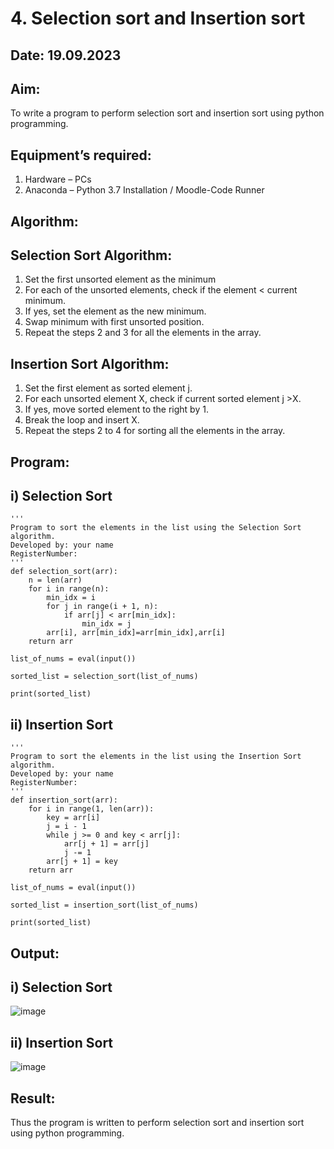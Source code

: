 # 4. Selection sort and Insertion sort
## Date: 19.09.2023
## Aim:
To write a program to perform selection sort and insertion sort using python programming.
## Equipment’s required:
1.	Hardware – PCs
2.	Anaconda – Python 3.7 Installation / Moodle-Code Runner
## Algorithm:
## Selection Sort Algorithm:
1.	Set the first unsorted element as the minimum
2.	For each of the unsorted elements, check if the element < current minimum.
3.	If yes, set the element as the new minimum.
4.	Swap minimum with first unsorted position.
5.	Repeat the steps 2 and 3 for all the elements in the array.
## Insertion Sort Algorithm:
1.	Set the first element as sorted element j.
2.	For each unsorted element X, check if current sorted element j >X.
3.	If yes, move sorted element to the right by 1.
4.	Break the loop and insert X.
5.	Repeat the steps 2 to 4 for sorting all the elements in the array.
## Program:
## i) Selection Sort
```
''' 
Program to sort the elements in the list using the Selection Sort algorithm.
Developed by: your name
RegisterNumber: 
'''
def selection_sort(arr):
    n = len(arr)
    for i in range(n):
        min_idx = i
        for j in range(i + 1, n):
            if arr[j] < arr[min_idx]:
                min_idx = j
        arr[i], arr[min_idx]=arr[min_idx],arr[i]
    return arr

list_of_nums = eval(input())

sorted_list = selection_sort(list_of_nums)

print(sorted_list)
```
## ii)	Insertion Sort
```
''' 
Program to sort the elements in the list using the Insertion Sort algorithm.
Developed by: your name
RegisterNumber: 
'''
def insertion_sort(arr):
    for i in range(1, len(arr)):
        key = arr[i]
        j = i - 1
        while j >= 0 and key < arr[j]:
            arr[j + 1] = arr[j]
            j -= 1
        arr[j + 1] = key
    return arr

list_of_nums = eval(input())

sorted_list = insertion_sort(list_of_nums)

print(sorted_list)
```
## Output:

## i) Selection Sort
![image](https://github.com/Darkwebnew/Sorting-Algorithm/assets/143114486/9c5f341d-a482-4e12-9259-9a575f694594)

## ii)	Insertion Sort
![image](https://github.com/Darkwebnew/Sorting-Algorithm/assets/143114486/33ba2470-72cc-4f72-b07f-529cfce2124b)

## Result:
Thus the program is written to perform selection sort and insertion sort using python programming.

